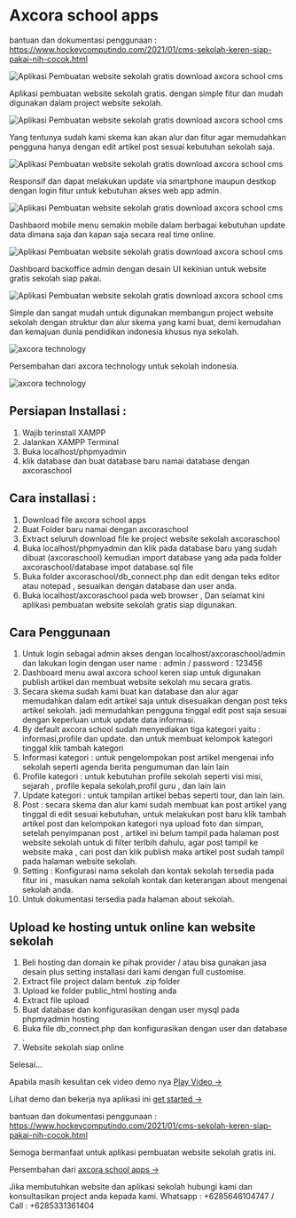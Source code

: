 # Axcora school apps

bantuan dan dokumentasi penggunaan : https://www.hockeycomputindo.com/2021/01/cms-sekolah-keren-siap-pakai-nih-cocok.html

![Aplikasi Pembuatan website sekolah gratis download axcora school cms](https://a.fsdn.com/con/app/proj/axcoraschool/screenshots/aplikasi%20pembuatan%20website%20sekolah%20gratis.png/max/max/1)

Aplikasi pembuatan website sekolah gratis. dengan simple fitur dan mudah digunakan dalam project website sekolah.

![Aplikasi Pembuatan website sekolah gratis download axcora school cms](https://a.fsdn.com/con/app/proj/axcoraschool/screenshots/pembuatan%20website%20sekolah%20gratis%20dengan%20aplikasi%20software%20sekolah%20ini%20axcora%20school%20web%20app%20cms%20%281%29.png/max/max/1)

Yang tentunya sudah kami skema kan akan alur dan fitur agar memudahkan pengguna hanya dengan edit artikel post sesuai kebutuhan sekolah saja.

![Aplikasi Pembuatan website sekolah gratis download axcora school cms](https://a.fsdn.com/con/app/proj/axcoraschool/screenshots/aplikasi%20pembuatan%20website%20sekolah%20gratis%20dari%20axcora%20technology%20axcora%20school%20web%20app%20login.jpg/max/max/1)

Responsif dan dapat melakukan update via smartphone maupun destkop dengan login fitur untuk kebutuhan akses web app admin.

![Aplikasi Pembuatan website sekolah gratis download axcora school cms](https://a.fsdn.com/con/app/proj/axcoraschool/screenshots/aplikasi%20pembuatan%20website%20sekolah%20gratis%20dari%20axcora%20technology%20axcora%20school%20web%20app.jpg/max/max/1)

Dashbaord mobile menu semakin mobile dalam berbagai kebutuhan update data dimana saja dan kapan saja secara real time online.

![Aplikasi Pembuatan website sekolah gratis download axcora school cms](https://a.fsdn.com/con/app/proj/axcoraschool/screenshots/aplikasi%20pembuatan%20website%20sekolah%20gratis%20dari%20axcora%20technology%20axcora%20school%20web%20app2.jpg/max/max/1)

Dashboard backoffice admin dengan desain UI kekinian untuk website gratis sekolah siap pakai.

![Aplikasi Pembuatan website sekolah gratis download axcora school cms](https://a.fsdn.com/con/app/proj/axcoraschool/screenshots/aplikasi%20pembuatan%20website%20sekolah%20gratis%20dari%20axcora%20technology%20axcora%20school%20web%20app3.jpg/max/max/1)

Simple dan sangat mudah untuk digunakan membangun project website sekolah dengan struktur dan alur skema yang kami buat, demi kemudahan dan kemajuan dunia pendidikan indonesia khusus nya sekolah.

![axcora technology](https://axcora.com/img/axcora%20design%20pembuatan%20website%20blogspot%20template.gif)

Persembahan dari axcora technology untuk sekolah indonesia.

![axcora technology](https://axcora.com/img/8.jpg)

## Persiapan Installasi :
1. Wajib terinstall XAMPP
2. Jalankan XAMPP Terminal
3. Buka localhost/phpmyadmin
4. klik database dan buat database baru namai database dengan axcoraschool


## Cara installasi :
1. Download file axcora school apps
2. Buat Folder baru namai dengan axcoraschool
2. Extract seluruh download file ke project website sekolah axcoraschool
3. Buka localhost/phpmyadmin dan klik pada database baru yang sudah dibuat (axcoraschool) kemudian import database yang ada pada folder axcoraschool/database impot database.sql file
4. Buka folder axcoraschool/db_connect.php dan edit dengan teks editor atau notepad , sesuaikan dengan database dan user anda.
5. Buka localhost/axcoraschool pada web browser , Dan selamat kini aplikasi pembuatan website sekolah gratis siap digunakan.

## Cara Penggunaan
1. Untuk login sebagai admin akses dengan localhost/axcoraschool/admin dan lakukan login dengan user name : admin / password : 123456
2. Dashboard menu awal axcora school keren siap untuk digunakan publish artikel dan membuat website sekolah mu secara gratis.
3. Secara skema sudah kami buat kan database dan alur agar memudahkan dalam edit artikel saja untuk disesuaikan dengan post teks artikel sekolah. jadi memudahkan pengguna tinggal edit post saja sesuai dengan keperluan untuk update data informasi.
4. By default axcora school sudah menyediakan tiga kategori yaitu : informasi,profile dan update. dan untuk membuat kelompok kategori tinggal klik tambah kategori
5. Informasi kategori : untuk pengelompokan post artikel mengenai info sekolah seperti agenda berita pengumuman dan lain lain
6. Profile kategori : untuk kebutuhan profile sekolah seperti visi misi, sejarah , profile kepala sekolah,profil guru , dan lain lain
7. Update kategori : untuk tampilan artikel bebas seperti tour, dan lain lain.
8. Post : secara skema dan alur kami sudah membuat kan post artikel yang tinggal di edit sesuai kebutuhan, untuk melakukan post baru klik tambah artikel post dan kelompokan kategori nya upload foto dan simpan, setelah penyimpanan post , artikel ini belum tampil pada halaman post website sekolah untuk di filter terlbih dahulu, agar post tampil ke website maka , cari post dan klik publish maka artikel post sudah tampil pada halaman website sekolah.
9. Setting : Konfigurasi nama sekolah dan kontak sekolah tersedia pada fitur ini , masukan nama sekolah kontak dan keterangan about mengenai sekolah anda.
10. Untuk dokumentasi tersedia pada halaman about sekolah.

## Upload ke hosting untuk online kan website sekolah
1. Beli hosting dan domain ke pihak provider / atau bisa gunakan jasa desain plus setting installasi dari kami dengan full customise.
2. Extract file project dalam bentuk .zip folder
3. Upload ke folder public_html hosting anda
4. Extract file upload
5. Buat database dan konfigurasikan dengan user mysql pada phpmyadmin hosting
6. Buka file db_connect.php dan konfigurasikan dengan user dan database .
7. Website sekolah siap online

Selesai...

Apabila masih kesulitan cek video demo nya [Play Video →](https://www.youtube.com/watch?v=k5ShqrpbDIs)

Lihat demo dan bekerja nya aplikasi ini [get started →](https://axcora.com/cmssekolah/)

bantuan dan dokumentasi penggunaan : https://www.hockeycomputindo.com/2021/01/cms-sekolah-keren-siap-pakai-nih-cocok.html

Semoga bermanfaat untuk aplikasi pembuatan website sekolah gratis ini.

Persembahan dari [axcora school apps →](https://axcora.com/sekolah.html)

Jika membutuhkan website dan aplikasi sekolah hubungi kami dan konsultasikan project anda kepada kami.
Whatsapp : +6285646104747 / Call : +6285331361404
